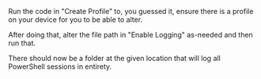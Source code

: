 Run the code in "Create Profile" to, you guessed it, ensure
there is a profile on your device for you to be able to alter.

After doing that, alter the file path in "Enable Logging" as-needed
and then run that.

There should now be a folder at the given location that will log
all PowerShell sessions in entirety.
